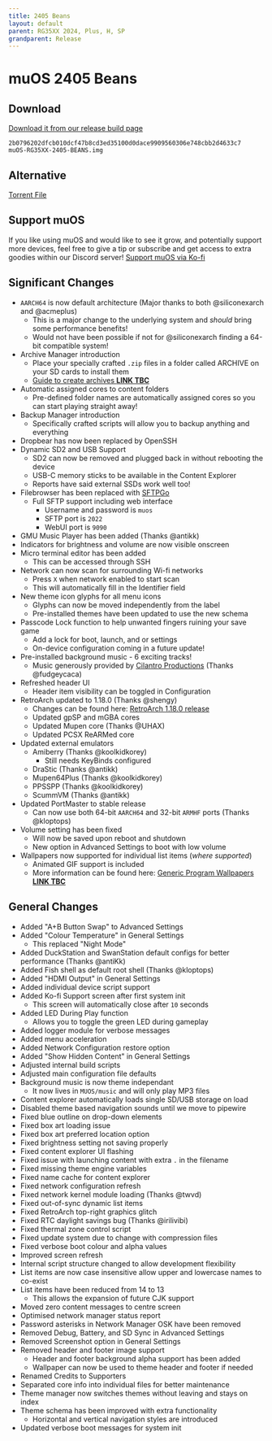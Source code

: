 ```yaml
---
title: 2405 Beans
layout: default
parent: RG35XX 2024, Plus, H, SP
grandparent: Release
---
```


# muOS 2405 Beans
## Download
[Download it from our release build page](https://dl.muos.dev/RG35XX-PLUSH24/)

``2b0796202dfcb010dcf47b8cd3ed35100d0dace9909560306e748cbb2d4633c7  muOS-RG35XX-2405-BEANS.img``
## Alternative
[Torrent File](https://dl.muos.dev/RG35XX-PLUSH24/muOS-RG35XX-2405-BEANS_t1.torrent)

## Support muOS
If you like using muOS and would like to see it grow, and potentially support more devices, feel free to give a tip or subscribe and get access to extra goodies within our Discord server!
[Support muOS via Ko-fi](https://ko-fi.com/xonglebongle)

## Significant Changes
  * ``AARCH64`` is now default architecture (Major thanks to both @siliconexarch and @acmeplus)
    * This is a major change to the underlying system and _should_ bring some performance benefits!
    * Would not have been possible if not for @siliconexarch finding a 64-bit compatible system!
  * Archive Manager introduction
    * Place your specially crafted ``.zip`` files in a folder called ARCHIVE on your SD cards to install them
    * [Guide to create archives **LINK TBC**](../index.md)
  * Automatic assigned cores to content folders
    * Pre-defined folder names are automatically assigned cores so you can start playing straight away!
  * Backup Manager introduction
    * Specifically crafted scripts will allow you to backup anything and everything
  * Dropbear has now been replaced by OpenSSH
  * Dynamic SD2 and USB Support
    * SD2 can now be removed and plugged back in without rebooting the device
    * USB-C memory sticks to be available in the Content Explorer
    * Reports have said external SSDs work well too!
  * Filebrowser has been replaced with [SFTPGo](https://github.com/drakkan/sftpgo)
    * Full SFTP support including web interface
      * Username and password is ``muos``
      * SFTP port is ``2022``
      * WebUI port is ``9090``
  * GMU Music Player has been added (Thanks @antikk)
  * Indicators for brightness and volume are now visible onscreen
  * Micro terminal editor has been added
    * This can be accessed through SSH
  * Network can now scan for surrounding Wi-fi networks
    * Press ``X`` when network enabled to start scan
    * This will automatically fill in the Identifier field
  * New theme icon glyphs for all menu icons
    * Glyphs can now be moved independently from the label
    * Pre-installed themes have been updated to use the new schema
  * Passcode Lock function to help unwanted fingers ruining your save game
    * Add a lock for boot, launch, and or settings
    * On-device configuration coming in a future update!
  * Pre-installed background music - 6 exciting tracks!
    * Music generously provided by [Cilantro Productions](https://soundcloud.com/cilantro-productions) (Thanks @fudgeycaca)
  * Refreshed header UI
    * Header item visibility can be toggled in Configuration
  * RetroArch updated to 1.18.0 (Thanks @shengy)
    * Changes can be found here: [RetroArch 1.18.0 release](https://github.com/libretro/RetroArch/blob/master/CHANGES.md)
    * Updated gpSP and mGBA cores
    * Updated Mupen core (Thanks @UHAX)
    * Updated PCSX ReARMed core
  * Updated external emulators
    * Amiberry (Thanks @koolkidkorey)
      * Still needs KeyBinds configured
    * DraStic (Thanks @antikk)
    * Mupen64Plus (Thanks @koolkidkorey)
    * PPSSPP (Thanks @koolkidkorey)
    * ScummVM (Thanks @antikk)
  * Updated PortMaster to stable release
    * Can now use both 64-bit ``AARCH64`` and 32-bit ``ARMHF`` ports (Thanks @kloptops)
  * Volume setting has been fixed
    * Will now be saved upon reboot and shutdown
    * New option in Advanced Settings to boot with low volume
  * Wallpapers now supported for individual list items (_where supported_)
    * Animated GIF support is included
    * More information can be found here: [Generic Program Wallpapers **LINK TBC**](../index.md)
## General Changes
  * Added "A+B Button Swap" to Advanced Settings
  * Added "Colour Temperature" in General Settings
    * This replaced "Night Mode"
  * Added DuckStation and SwanStation default configs for better performance (Thanks @antiKk)
  * Added Fish shell as default root shell (Thanks @kloptops)
  * Added "HDMI Output" in General Settings
  * Added individual device script support
  * Added Ko-fi Support screen after first system init
    * This screen will automatically close after ``10`` seconds
  * Added LED During Play function
    * Allows you to toggle the green LED during gameplay
  * Added logger module for verbose messages
  * Added menu acceleration
  * Added Network Configuration restore option
  * Added "Show Hidden Content" in General Settings
  * Adjusted internal build scripts
  * Adjusted main configuration file defaults
  * Background music is now theme independant
    * It now lives in ``MUOS/music`` and will only play MP3 files
  * Content explorer automatically loads single SD/USB storage on load
  * Disabled theme based navigation sounds until we move to pipewire
  * Fixed blue outline on drop-down elements
  * Fixed box art loading issue
  * Fixed box art preferred location option
  * Fixed brightness setting not saving properly
  * Fixed content explorer UI flashing
  * Fixed issue with launching content with extra ``.`` in the filename
  * Fixed missing theme engine variables
  * Fixed name cache for content explorer
  * Fixed network configuration refresh
  * Fixed network kernel module loading (Thanks @twvd)
  * Fixed out-of-sync dynamic list items
  * Fixed RetroArch top-right graphics glitch
  * Fixed RTC daylight savings bug (Thanks @irilivibi)
  * Fixed thermal zone control script
  * Fixed update system due to change with compression files
  * Fixed verbose boot colour and alpha values
  * Improved screen refresh
  * Internal script structure changed to allow development flexibility
  * List items are now case insensitive allow upper and lowercase names to co-exist
  * List items have been reduced from 14 to 13
    * This allows the expansion of future CJK support
  * Moved zero content messages to centre screen
  * Optimised network manager status report
  * Password asterisks in Network Manager OSK have been removed
  * Removed Debug, Battery, and SD Sync in Advanced Settings
  * Removed Screenshot option in General Settings
  * Removed header and footer image support
    * Header and footer background alpha support has been added
    * Wallpaper can now be used to theme header and footer if needed
  * Renamed Credits to Supporters
  * Separated core info into individual files for better maintenance
  * Theme manager now switches themes without leaving and stays on index
  * Theme schema has been improved with extra functionality
    * Horizontal and vertical navigation styles are introduced
  * Updated verbose boot messages for system init
